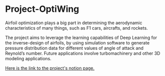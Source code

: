 # Project-OptiWing

Airfoil optimization plays a big part in determining the aerodynamic characteristics of many things, such as F1 cars, aircrafts, and rockets.

The project aims to leverage the learning capabilities of Deep Learning for the inverse-design of airfoils, by using simulation software to generate pressure distribution data for different values of angle of attack and Reynold’s number. Future applications involve turbomachinery and other 3D modeling applications.

[Here is the link to the project's notion page.](https://www.notion.so/aiclub-iitm/AI03-OptiWing-1140c28991f14ef98cdb4db7fe4d255d?pvs=4)
